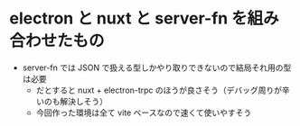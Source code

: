 # electron と nuxt と server-fn を組み合わせたもの

-   server-fn では JSON で扱える型しかやり取りできないので結局それ用の型は必要
    -   だとすると nuxt + electron-trpc のほうが良さそう（デバッグ周りが辛いのも解決しそう）
    -   今回作った環境は全て vite ベースなので速くて使いやすそう
